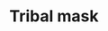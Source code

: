 ---
layout: item
title: Tribal mask
item-id: 6335
datatable: true
id: 6335
name: "Tribal mask"
members: true
lowalch: 200
highalch: 300
examine: "A ceremonial wooden mask."
monsters:
  - id: 6409
    name: "Broodoo victim"
    members: true
    combat_level: 60
    wiki_url: "https://oldschool.runescape.wiki/w/Broodoo_victim#Green"
    drops:
      - quantity: "1"
        rarity: 1
    image: "https://oldschool.runescape.wiki/images/thumb/9/9a/Broodoo_victim_%28green%29.png/120px-Broodoo_victim_%28green%29.png?22b50"
---